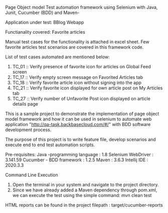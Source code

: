 Page Object model Test automation framework using Selenium with Java, Junit, Cucumber (BDD) and Maven-

Application under test:
BBlog Webapp

Functianality covered:
Favorite articles

Manual test cases for the functionality is attached in excel sheet. 
Few favorite articles test scenarios are covered in this framework code.

List of test cases automated are mentioned below:
1. TC_01 :: Verify presence of favorite icon for articles on Global Feed screen
2. TC_17 :: Verify empty screen message on Favorited Articles tab
3. TC_18 :: Verify favorite article icon without signing into the app
4. TC_21 :: Verify favorite icon displayed for own article post on My Articles tab
5. TC_27 :: Verify number of Unfavorite Post icon displayed on article details page

This is a sample project to demonstrate the implementation of page object model framework and how it can be used in selenium to automate web application "http://qa-task.backbasecloud.com/#/" with BDD software development process.

The purpose of this project is to write feature file, develop scenarios and execute end to end test automation scripts.

Pre-requisites:
Java -programming language : 1.8
Selenium WebDriver : 3.141.59
Cucumber - BDD framework : 1.2.5
Maven : 3.6.3
Intellij IDE : 2020.3.3

Command Line Execution

1. Open the terminal in your system and navigate to the project directory.
2. Since we have already added a Maven dependency through pom.xml, we can execute the test using the simple command:
   mvn clean test

HTML reports can be found in the project filepath : target/cucumber-reports